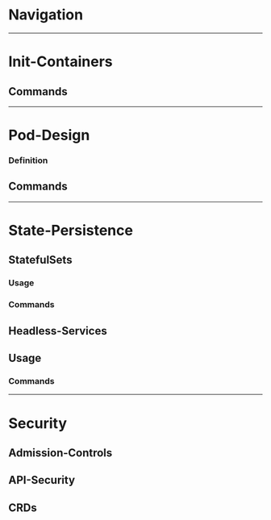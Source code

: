 
# Navigation

---
# Init-Containers

## Commands 


----
# Pod-Design
### Definition
## Commands

---
# State-Persistence
## StatefulSets

### Usage

### Commands
## Headless-Services
## Usage

### Commands
---
# Security
## Admission-Controls
## API-Security
## CRDs





